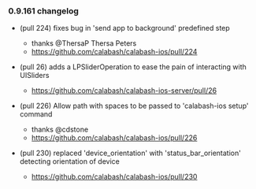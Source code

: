 ### 0.9.161 changelog

* (pull 224) fixes bug in 'send app to background' predefined step
  - thanks @ThersaP Thersa Peters 
  - https://github.com/calabash/calabash-ios/pull/224

* (pull 26) adds a LPSliderOperation to ease the pain of interacting with UISliders
  - https://github.com/calabash/calabash-ios-server/pull/26
  
* (pull 226) Allow path with spaces to be passed to 'calabash-ios setup' command
  - thanks @cdstone 
  - https://github.com/calabash/calabash-ios/pull/226

* (pull 230) replaced 'device_orientation' with 'status_bar_orientation' detecting orientation of device  
  - https://github.com/calabash/calabash-ios/pull/230

